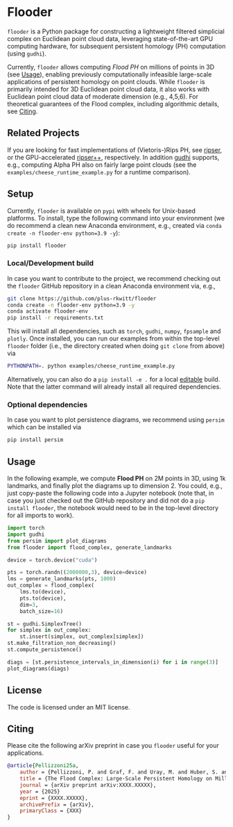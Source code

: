 # Flooder

`flooder` is a Python package for constructing a lightweight filtered simplicial complex on Euclidean point cloud data, leveraging state-of-the-art GPU computing hardware, for subsequent persistent homology (PH) computation (using `gudhi`).

Currently, `flooder` allows computing *Flood PH* on millions of points in 3D (see [Usage](#usage)), enabling previously computationally infeasible large-scale applications of persistent homology on point clouds. While `flooder` is primarily intended for 3D Euclidean point cloud data, it also works with Euclidean point cloud data of moderate dimension (e.g., 4,5,6). For theoretical guarantees of the Flood complex, including algorithmic details, see [Citing](#citing).

## Related Projects

If you are looking for fast implementations of (Vietoris-)Rips PH, see 
[ripser](https://github.com/ripser/ripser), or the GPU-accelerated [ripser++](https://github.com/simonzhang00/ripser-plusplus), respectively. In addition [gudhi](https://pypi.org/project/gudhi/) supports, e.g., computing Alpha PH also on fairly large point clouds (see the `examples/cheese_runtime_example.py` for a runtime comparison).

## Setup

Currently, `flooder` is available on `pypi` with wheels for Unix-based platforms. To install, type the following command into your environment (we do recommend a clean new Anaconda environment, e.g., created via `conda create -n flooder-env python=3.9 -y`):

```bash
pip install flooder
```

### Local/Development build

In case you want to contribute to the project, we recommend checking out the `flooder` GitHub repository in a clean Anaconda environment via, e.g.,

```bash
git clone https://github.com/plus-rkwitt/flooder
conda create -n flooder-env python=3.9 -y
conda activate flooder-env
pip install -r requirements.txt
```
This will install all dependencies, such as `torch`, `gudhi`, `numpy`, `fpsample` and `plotly`. Once installed, you can run our examples from within the top-level `flooder` folder (i.e., the directory created when doing `git clone` from above) via 

```bash
PYTHONPATH=. python examples/cheese_runtime_example.py
```

Alternatively, you can also do a `pip install -e .` for a local [editable](https://setuptools.pypa.io/en/latest/userguide/development_mode.html) build. Note that the latter command will already install all required dependencies.

### Optional dependencies

In case you want to plot persistence diagrams, we recommend using `persim` which can be installed via

```bash
pip install persim
```

## Usage

In the following example, we compute **Flood PH** on 2M points in 3D, using 1k landmarks, and finally plot the diagrams up to dimension 2. You could, e.g., just copy-paste the following code into a Jupyter notebook (note that, in case you just checked out the GitHub repository and did not do a `pip install flooder`, the notebook would need to be in the top-level directory for all imports to work).

```python
import torch
import gudhi
from persim import plot_diagrams
from flooder import flood_complex, generate_landmarks

device = torch.device("cuda")

pts = torch.randn((2000000,3), device=device)
lms = generate_landmarks(pts, 1000)
out_complex = flood_complex(
    lms.to(device), 
    pts.to(device), 
    dim=3, 
    batch_size=16)

st = gudhi.SimplexTree()
for simplex in out_complex:
    st.insert(simplex, out_complex[simplex])
st.make_filtration_non_decreasing()
st.compute_persistence()

diags = [st.persistence_intervals_in_dimension(i) for i in range(3)]
plot_diagrams(diags)
```

## License

The code is licensed under an MIT license.

## Citing

Please cite the following arXiv preprint in case you `flooder` useful for your applications.

```bibtex
@article{Pellizzoni25a,
    author = {Pellizzoni, P. and Graf, F. and Uray, M. and Huber, S. and Kwitt, R.},
    title = {The Flood Complex: Large-Scale Persistent Homology on Millions of Points},
    journal = {arXiv preprint arXiv:XXXX.XXXXX},
    year = {2025}
    eprint = {XXXX.XXXXX},
    archivePrefix = {arXiv},
    primaryClass = {XXX}
}
```





